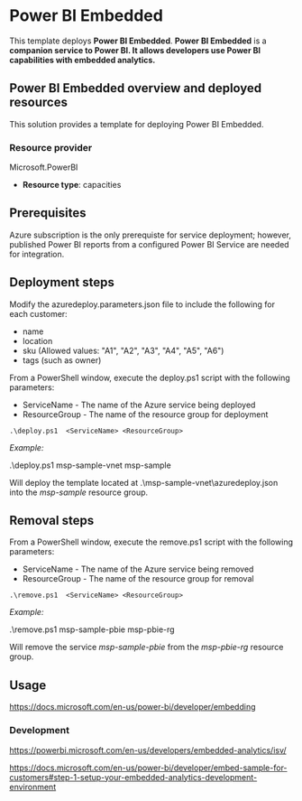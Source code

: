 # Power BI Embedded


This template deploys **Power BI Embedded**. **Power BI Embedded** is a **companion service to Power BI. It allows developers use Power BI capabilities with embedded analytics.**

## Power BI Embedded overview and deployed resources

This solution provides a template for deploying Power BI Embedded. 

### Resource provider

Microsoft.PowerBI

+ **Resource type**: capacities


## Prerequisites

Azure subscription is the only prerequiste for service deployment; however, published Power BI reports from a configured Power BI Service are needed for integration.

## Deployment steps

Modify the azuredeploy.parameters.json file to include the following for each customer: 
- name
- location
- sku (Allowed values: 
                "A1",
                "A2",
                "A3",
                "A4",
                "A5",
                "A6")
- tags (such as owner)

From a PowerShell window, execute the deploy.ps1 script with the following parameters:

+ ServiceName    -  The name of the Azure service being deployed
+ ResourceGroup  -  The name of the resource group for deployment

```
.\deploy.ps1  <ServiceName> <ResourceGroup>
```

_Example:_

  .\deploy.ps1 msp-sample-vnet msp-sample

  Will deploy the template located at .\msp-sample-vnet\azuredeploy.json into the *msp-sample* resource group.

## Removal steps

From a PowerShell window, execute the remove.ps1 script with the following parameters:

+ ServiceName    -  The name of the Azure service being removed
+ ResourceGroup  -  The name of the resource group for removal

```
.\remove.ps1  <ServiceName> <ResourceGroup>

```
_Example:_

  .\remove.ps1 msp-sample-pbie msp-pbie-rg

  Will remove the service *msp-sample-pbie* from the *msp-pbie-rg* resource group.


## Usage
https://docs.microsoft.com/en-us/power-bi/developer/embedding


### Development

https://powerbi.microsoft.com/en-us/developers/embedded-analytics/isv/

https://docs.microsoft.com/en-us/power-bi/developer/embed-sample-for-customers#step-1-setup-your-embedded-analytics-development-environment

